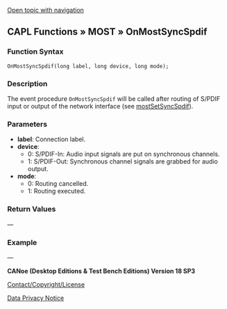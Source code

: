 [Open topic with navigation](../../../../../CANoeDEFamily.htm#Topics/CAPLFunctions/MOST/EventProcedures/CAPLfunctionOnMOSTSyncSpdif.md)

## CAPL Functions » MOST » OnMostSyncSpdif

### Function Syntax

`OnMostSyncSpdif(long label, long device, long mode);`

### Description

The event procedure `OnMostSyncSpdif` will be called after routing of S/PDIF input or output of the network interface (see [mostSetSyncSpdif](../Functions/CAPLfunctionMOSTSetSyncSpdif.md)).

### Parameters

- **label**: Connection label.
- **device**:
  - 0: S/PDIF-In: Audio input signals are put on synchronous channels.
  - 1: S/PDIF-Out: Synchronous channel signals are grabbed for audio output.
- **mode**:
  - 0: Routing cancelled.
  - 1: Routing executed.

### Return Values

—

### Example

—

**CANoe (Desktop Editions & Test Bench Editions) Version 18 SP3**

[Contact/Copyright/License](../../../Shared/ContactCopyrightLicense.md)

[Data Privacy Notice](https://www.vector.com/int/en/company/get-info/privacy-policy/)
